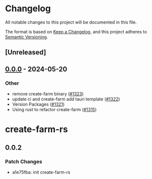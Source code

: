 # Changelog
All notable changes to this project will be documented in this file.

The format is based on [Keep a Changelog](https://keepachangelog.com/en/1.0.0/),
and this project adheres to [Semantic Versioning](https://semver.org/spec/v2.0.0.html).

## [Unreleased]

## [0.0.0](https://github.com/ErKeLost/farm/releases/tag/create-farm-rs-v0.0.0) - 2024-05-20

### Other
- remove create-farm binary ([#1323](https://github.com/ErKeLost/farm/pull/1323))
- update ci and create-farm add tauri template ([#1322](https://github.com/ErKeLost/farm/pull/1322))
- Version Packages ([#1321](https://github.com/ErKeLost/farm/pull/1321))
- Using rust to refactor create-farm ([#1315](https://github.com/ErKeLost/farm/pull/1315))
# create-farm-rs

## 0.0.2

### Patch Changes

- a1e75fba: init create-farm-rs
